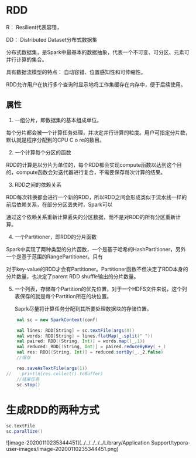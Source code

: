 # RDD

R： Resilient代表容错，

DD： Distributed Dataset分布式数据集



分布式数据集，是Spark中最基本的数据抽象，代表一个不可变、可分区、元素可并行计算的集合。

具有数据流模型的特点： 自动容错、位置感知性和可伸缩性。

RDD允许用户在执行多个查询时显示地将工作集缓存在内存中，便于后续使用。

## 属性

1. 一组分片，即数据集的基本组成单位。

每个分片都会被一个计算任务处理，并决定并行计算的粒度。用户可指定分片数，默认就是程序分配到的CPU C o re的数目。

2. 一个计算每个分区的函数

RDD的计算是以分片为单位的，每个RDD都会实现compute函数以达到这个目的，compute函数会对迭代器进行复合，不需要保存每次计算的结果。

3. RDD之间的依赖关系

RDD每次转换都会进行一个新的RDD，所以RDD之间会形成类似于流水线一样的前后依赖关系，在部分分区丢失时，Spark可以

通过这个依赖关系重新计算丢失的分区数据，而不是对RDD的所有分区重新计算。

4. 一个Partitioner，即RDD的分片函数

Spark中实现了两种类型的分片函数，一个是基于哈希的HashPartitioner，另外一个是基于范围的RangePartitioner。只有

对于key-value的RDD才会有Partitioner。Partitioner函数不但决定了RDD本身的分片数量，也决定了parent RDD shuffle输出的分片数量。

5. 一个列表，存储每个Partition的优先位置，对于一个HDFS文件来说，这个列表保存的就是每个Partition所在的块位置。

   Saprk尽量将计算任务分配到其所要处理数据块的存储位置。

```scala
    val sc = new SparkContext(conf)

    val lines: RDD[String] = sc.textFile(args(0))
    val words: RDD[String] = lines.flatMap(_.split(" "))
    val paired: RDD[(String, Int)] = words.map((_,1))
    val reduced: RDD[(String, Int)] = paired.reduceByKey(_+_)
    val res: RDD[(String, Int)] = reduced.sortBy(_._2,false)
    //保存

    res.saveAsTextFile(args(1))
//    println(res.collect().toBuffer)
    //结束任务
    sc.stop()
```

# 生成RDD的两种方式

```scala
sc.textFile
sc.parallize()
```

![image-20200110235344451](../../../../../Library/Application Support/typora-user-images/image-20200110235344451.png)